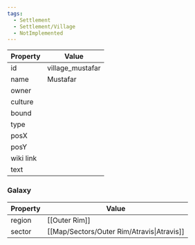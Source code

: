 ```yaml
---
tags:
  - Settlement
  - Settlement/Village
  - NotImplemented
---
```


| Property  | Value            |
| --------- | ---------------- |
| id        | village_mustafar |
| name      | Mustafar         |
| owner     |                  |
| culture   |                  |
| bound     |                  |
| type      |                  |
| posX      |                  |
| posY      |                  |
| wiki link |                  |
| text      |                  |

### Galaxy
| Property | Value                                      |
| -------- | ------------------------------------------ |
| region   | [[Outer Rim]]                              |
| sector   | [[Map/Sectors/Outer Rim/Atravis\|Atravis]] |
